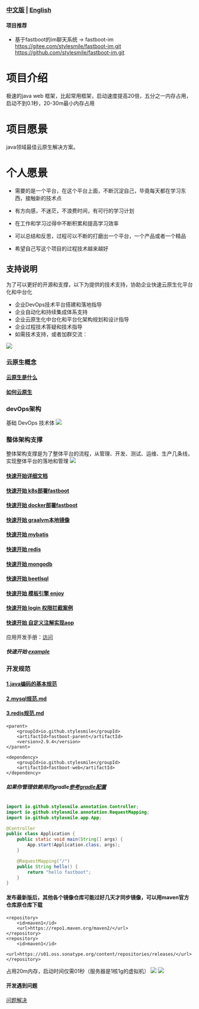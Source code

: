 ### [中文版](README.cn.md) | [English](README.md)
#### 项目推荐

* 基于fastboot的im聊天系统 -> fastboot-im  
  https://gitee.com/stylesmile/fastboot-im.git  
  https://github.com/stylesmile/fastboot-im.git

# 项目介绍

极速的java web 框架，比起常用框架，启动速度提高20倍，五分之一内存占用，启动不到0.1秒，20-30m最小内存占用

# 项目愿景

java领域最佳云原生解决方案。

# 个人愿景

* 需要的是一个平台，在这个平台上面，不断沉淀自己，毕竟每天都在学习东西，接触新的技术点

* 有方向感，不迷茫，不浪费时间，有可行的学习计划
* 在工作和学习过得中不断积累和提高学习效率
* 可以总结和反思，过程可以不断的打磨出一个平台，一个产品或者一个精品
* 希望自己写这个项目的过程技术越来越好

## 支持说明

为了可以更好的开源和支撑，以下为提供的技术支持，协助企业快速云原生化平台化和中台化

* 企业DevOps技术平台搭建和落地指导
* 企业自动化和持续集成体系支持
* 企业云原生化中台化和平台化架构规划和设计指导
* 企业过程技术答疑和技术指导
* 如需技术支持，或者加群交流：

<img src="./doc/image/index/java_zhilu_gongzonghao.png">

### 云原生概念

#### [云原生是什么](doc/云原生/云原生是什么.md)

#### [如何云原生](doc/云原生/如何云原生.md)

### devOps架构

基础 DevOps 技术体
<img src="./doc/image/index/fastboot-devOps.png">

### 整体架构支撑

整体架构支撑是为了整体平台的流程，从管理、开发、测试、运维、生产几条线，
实现整体平台的落地和管理
<img src="./doc/image/index/tech_design.png">

#### [快速开始详细文档](doc/1.fastboot-start.md)

#### [快速开始 k8s部署fastboot](doc/云原生/Kubernetes/k8s部署简单fastboot.md)

#### [快速开始 docker部署fastboot](doc/应用开发手册/docker/docker部署简单应用.md)

#### [快速开始 graalvm本地镜像](doc/应用开发手册/graalvm/graalvm部署打包本地镜像.md)

#### [快速开始 mybatis](doc/db/1.fastboot-mybatis.md)

#### [快速开始 redis](doc/db/2.fastboot-redis.md)

#### [快速开始 mongodb](doc/db/3.fastboot-mongodb.md)

#### [快速开始 beetlsql](doc/db/4.fastboot-beetlsql.md)

#### [快速开始 模板引擎 enjoy](fastboot-example%2Ffastboot-enjoy-example%2Fpom.xml)

#### [快速开始 login 权限拦截案例](fastboot-example%2Ffastboot-web-parent-example%2Ffastboot-web-login-example)

#### [快速开始 自定义注解实现aop](doc%2Ftool%2F%E8%87%AA%E5%AE%9A%E4%B9%89%E6%B3%A8%E8%A7%A3%E5%AE%9E%E7%8E%B0aop.md)

应用开发手册：[访问](doc/应用开发手册/应用开发手册.md)

##### 快速开始 [example](fastboot-example/fastboot-web-example)

### 开发规范

#### [1.java编码的基本规范](doc/应用开发手册/开发规范/1.java编码的基本规范.md)

#### [2.mysql规范.md](doc/应用开发手册/开发规范/2.mysql规范.md)

#### [3.redis规范.md](doc/应用开发手册/开发规范/3.redis规范.md)

```maven
<parent>
    <groupId>io.github.stylesmile</groupId>
    <artifactId>fastboot-parent</artifactId>
    <version>2.9.4</version>
</parent>
```

```maven
<dependency>
    <groupId>io.github.stylesmile</groupId>
    <artifactId>fastboot-web</artifactId>
</dependency>
```

##### 如果你管理依赖用的gradle[参考gradle配置](doc/1.fastboot-start-gradle.md)

```java

import io.github.stylesmile.annotation.Controller;
import io.github.stylesmile.annotation.RequestMapping;
import io.github.stylesmile.app.App;

@Controller
public class Application {
    public static void main(String[] args) {
        App.start(Application.class, args);
    }

    @RequestMapping("/")
    public String hello() {
        return "hello fastboot";
    }
}
```

#### 发布最新版后，其他各个镜像仓库可能过好几天才同步镜像，可以用maven官方仓库原仓库下载

```maven
<repository>
    <id>maven1</id>
    <url>https://repo1.maven.org/maven2/</url>
</repository>        
<repository>
    <id>maven1</id>
    <url>https://s01.oss.sonatype.org/content/repositories/releases/</url>
</repository>
```

占用20m内存，启动时间仅需01秒（服务器是1核1g的虚拟机）
<img src="./doc/image/index/fastboot-memory.png">
<img src="./doc/image/index/fastboot-start-time.png">

#### 开发遇到问题

[问题解决](doc%2F%CE%CA%CC%E2%BD%E2%BE%F6.md)
